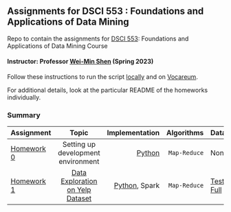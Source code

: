 ## Assignments for DSCI 553 : Foundations and Applications of Data Mining ##
Repo to contain the assignments for [DSCI 553](https://web-app.usc.edu/soc/syllabus/20223/32440.pdf): Foundations and Applications of Data Mining Course

#### Instructor: Professor [Wei-Min Shen](https://viterbi-web.usc.edu/~wmshen/) (Spring 2023)

Follow these instructions to run the script [locally](homework-assignment-0/README.md#to-run-the-files-locally-perform-the-following-steps) and on [Vocareum](homework-assignment-0/README.md#to-run-the-programs-on-vocareum-terminal-the-following-steps-are-needed).

For additional details, look at the particular README of the homeworks individually.

### Summary ###

| Assignment                          |                                            Topic                                             |                                Implementation |       Algorithms | Dataset                                                                                                                            |
|-------------------------------------|:--------------------------------------------------------------------------------------------:|----------------------------------------------:|-----------------:|------------------------------------------------------------------------------------------------------------------------------------|
| [Homework 0](homework-assignment-0) |                           Setting up development <br/> environment                           | [Python](homework-assignment-0/word_count.py) | ```Map-Reduce``` | None                                                                                                                               | 
| [Homework 1](homework-assignment-1) | [Data Exploration<br/>on Yelp Dataset](homework-assignment-1/Homework%201%20Description.pdf) | [Python](homework-assignment-1/python), Spark | ```Map-Reduce``` | [Test](https://drive.google.com/drive/folders/1JlRztnGk5LLD8xYvj6Dp5RgG45YGUNuD?usp=sharing), [Full](https://www.yelp.com/dataset) |


